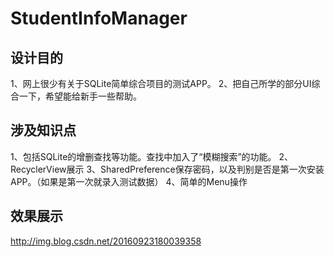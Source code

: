 # StudentInfoManager
## 设计目的
1、网上很少有关于SQLite简单综合项目的测试APP。 
2、把自己所学的部分UI综合一下，希望能给新手一些帮助。
 
## 涉及知识点
1、包括SQLite的增删查找等功能。查找中加入了“模糊搜索”的功能。 
2、RecyclerView展示 
3、SharedPreference保存密码，以及判别是否是第一次安装APP。（如果是第一次就录入测试数据） 
4、简单的Menu操作
 
## 效果展示
http://img.blog.csdn.net/20160923180039358
